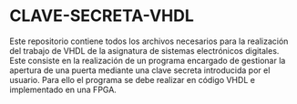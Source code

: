 # CLAVE-SECRETA-VHDL
Este repositorio contiene todos los archivos necesarios para la realización del trabajo de VHDL de la asignatura de sistemas electrónicos digitales. Este consiste en la realización de un programa encargado de gestionar la apertura de una puerta mediante una clave secreta introducida por el usuario. Para ello el programa se debe realizar en código VHDL e implementado en una FPGA.


